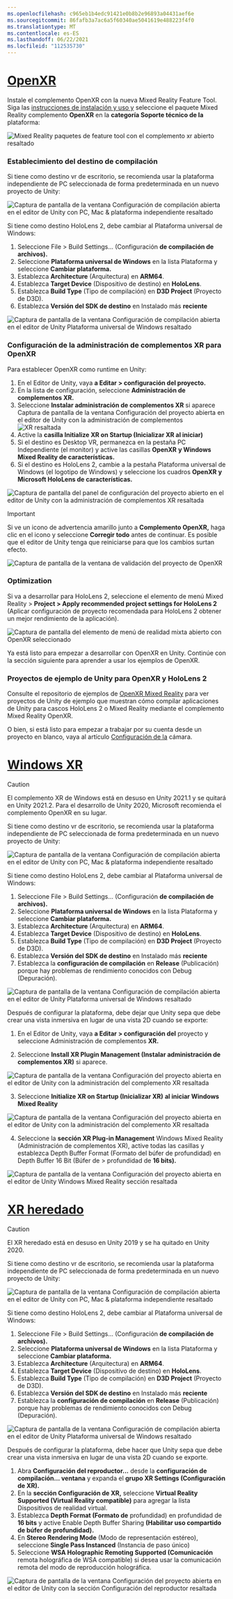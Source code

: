 ```yaml
---
ms.openlocfilehash: c965eb1b4edc91421e0b8b2e96893a04431aef6e
ms.sourcegitcommit: 86fafb3a7ac6a5f60340ae5041619e488223f4f0
ms.translationtype: MT
ms.contentlocale: es-ES
ms.lasthandoff: 06/22/2021
ms.locfileid: "112535730"
---
```

# <a name="openxr"></a>[OpenXR](#tab/openxr)

Instale el complemento OpenXR con la nueva Mixed Reality Feature Tool. Siga las [instrucciones de instalación y uso y](../../welcome-to-mr-feature-tool.md) seleccione el paquete Mixed Reality complemento **OpenXR** en la **categoría Soporte técnico de la** plataforma:

![Mixed Reality paquetes de feature tool con el complemento xr abierto resaltado](../../images/feature-tool-openxr.png)

### <a name="setting-your-build-target"></a>Establecimiento del destino de compilación

Si tiene como destino vr de escritorio, se recomienda usar la plataforma independiente de PC seleccionada de forma predeterminada en un nuevo proyecto de Unity:

![Captura de pantalla de la ventana Configuración de compilación abierta en el editor de Unity con PC, Mac & plataforma independiente resaltado](../../images/wmr-config-img-3.png)

Si tiene como destino HoloLens 2, debe cambiar al Plataforma universal de Windows:

1. Seleccione File > Build Settings... (Configuración **de compilación de archivos).**
2. Seleccione **Plataforma universal de Windows** en la lista Plataforma y seleccione **Cambiar plataforma.**
3. Establezca **Architecture** (Arquitectura) en **ARM64**.
4. Establezca **Target Device** (Dispositivo de destino) en **HoloLens**.
5. Establezca **Build Type** (Tipo de compilación) en **D3D Project** (Proyecto de D3D).
6. Establezca **Versión del SDK de destino** en Instalado más **reciente**

![Captura de pantalla de la ventana Configuración de compilación abierta en el editor de Unity Plataforma universal de Windows resaltado](../../images/wmr-config-img-4.png)

### <a name="configuring-xr-plugin-management-for-openxr"></a>Configuración de la administración de complementos XR para OpenXR

Para establecer OpenXR como runtime en Unity:

1. En el Editor de Unity, vaya **a Editar > configuración del proyecto.**
2. En la lista de configuración, seleccione **Administración de complementos XR.**
3. Seleccione **Instalar administración de complementos XR** si aparece Captura de pantalla de la ventana Configuración del proyecto abierta en el editor de Unity con la administración de complementos ![ XR resaltada](../../images/wmr-config-img-5.png)
4. Active la **casilla Initialize XR on Startup (Inicializar XR al iniciar)**
5. Si el destino es Desktop VR, permanezca en la pestaña PC Independiente (el monitor) y active las casillas **OpenXR** **y Windows Mixed Reality de características.**
6. Si el destino es HoloLens 2, cambie a la pestaña Plataforma universal de Windows (el logotipo de Windows) y seleccione los cuadros **OpenXR** **y Microsoft HoloLens de características.**

![Captura de pantalla del panel de configuración del proyecto abierto en el editor de Unity con la administración de complementos XR resaltada](../../images/openxr-img-05.png)

> [!IMPORTANT]
> Si ve un icono de advertencia amarillo junto a **Complemento OpenXR,** haga clic en el icono y seleccione **Corregir todo** antes de continuar. Es posible que el editor de Unity tenga que reiniciarse para que los cambios surtan efecto.

![Captura de pantalla de la ventana de validación del proyecto de OpenXR](../../images/openxr-img-06.png)

### <a name="optimization"></a>Optimization

Si va a desarrollar para HoloLens 2, seleccione el elemento de menú Mixed Reality > **Project > Apply recommended project settings for HoloLens 2** (Aplicar configuración de proyecto recomendada para HoloLens 2 obtener un mejor rendimiento de la aplicación).

![Captura de pantalla del elemento de menú de realidad mixta abierto con OpenXR seleccionado](../../images/openxr-img-08.png)

Ya está listo para empezar a desarrollar con OpenXR en Unity.  Continúe con la sección siguiente para aprender a usar los ejemplos de OpenXR.

### <a name="unity-sample-projects-for-openxr-and-hololens-2"></a>Proyectos de ejemplo de Unity para OpenXR y HoloLens 2

Consulte el repositorio de ejemplos de [OpenXR Mixed Reality](https://github.com/microsoft/OpenXR-Unity-MixedReality-Samples) para ver proyectos de Unity de ejemplo que muestran cómo compilar aplicaciones de Unity para cascos HoloLens 2 o Mixed Reality mediante el complemento Mixed Reality OpenXR.

O bien, si está listo para empezar a trabajar por su cuenta desde un proyecto en blanco, vaya al artículo [Configuración de la](../../camera-in-unity.md) cámara.

# <a name="windows-xr"></a>[Windows XR](#tab/windowsxr)

> [!CAUTION]
> El complemento XR de Windows está en desuso en Unity 2021.1 y se quitará en Unity 2021.2.  Para el desarrollo de Unity 2020, Microsoft recomienda el complemento OpenXR en su lugar.

Si tiene como destino vr de escritorio, se recomienda usar la plataforma independiente de PC seleccionada de forma predeterminada en un nuevo proyecto de Unity:

![Captura de pantalla de la ventana Configuración de compilación abierta en el editor de Unity con PC, Mac & plataforma independiente resaltado](../../images/wmr-config-img-3.png)

Si tiene como destino HoloLens 2, debe cambiar al Plataforma universal de Windows:

1.  Seleccione File > Build Settings... (Configuración **de compilación de archivos).**
2.  Seleccione **Plataforma universal de Windows** en la lista Plataforma y seleccione **Cambiar plataforma.**
3.  Establezca **Architecture** (Arquitectura) en **ARM64**.
4.  Establezca **Target Device** (Dispositivo de destino) en **HoloLens**.
5.  Establezca **Build Type** (Tipo de compilación) en **D3D Project** (Proyecto de D3D).
6.  Establezca **Versión del SDK de destino** en Instalado más **reciente**
7.  Establezca la **configuración de compilación** en **Release** (Publicación) porque hay problemas de rendimiento conocidos con Debug (Depuración).

![Captura de pantalla de la ventana Configuración de compilación abierta en el editor de Unity Plataforma universal de Windows resaltado](../../images/wmr-config-img-4.png)

Después de configurar la plataforma, debe dejar [](../../../../design/app-views.md) que Unity sepa que debe crear una vista inmersiva en lugar de una vista 2D cuando se exporte:

1. En el Editor de Unity, vaya **a Editar > configuración del** proyecto y seleccione Administración de complementos **XR.**

2. Seleccione **Install XR Plugin Management (Instalar administración de complementos XR)** si aparece.

![Captura de pantalla de la ventana Configuración del proyecto abierta en el editor de Unity con la administración del complemento XR resaltada](../../images/wmr-config-img-5.png)

3. Seleccione **Initialize XR on Startup (Inicializar XR)** **al iniciar Windows Mixed Reality**

![Captura de pantalla de la ventana Configuración del proyecto abierta en el editor de Unity con la administración del complemento XR resaltada](../../images/wmr-config-img-7.png)

4. Seleccione la **sección XR Plug-in Management** Windows Mixed Reality (Administración de complementos XR), active todas las casillas y establezca Depth Buffer Format (Formato del búfer de profundidad) en Depth Buffer 16 Bit (Búfer de  >   profundidad de  **16 bits).**

![Captura de pantalla de la ventana Configuración del proyecto abierta en el editor de Unity Windows Mixed Reality sección resaltada](../../images/wmr-config-img-8.png)

# <a name="legacy-xr"></a>[XR heredado](#tab/legacy)

> [!CAUTION]
> El XR heredado está en desuso en Unity 2019 y se ha quitado en Unity 2020.

Si tiene como destino vr de escritorio, se recomienda usar la plataforma independiente de PC seleccionada de forma predeterminada en un nuevo proyecto de Unity:

![Captura de pantalla de la ventana Configuración de compilación abierta en el editor de Unity con PC, Mac & plataforma independiente resaltado](../../images/wmr-config-img-3.png)

Si tiene como destino HoloLens 2, debe cambiar al Plataforma universal de Windows:

1.  Seleccione File > Build Settings... (Configuración **de compilación de archivos).**
2.  Seleccione **Plataforma universal de Windows** en la lista Plataforma y seleccione **Cambiar plataforma.**
3.  Establezca **Architecture** (Arquitectura) en **ARM64**.
4.  Establezca **Target Device** (Dispositivo de destino) en **HoloLens**.
5.  Establezca **Build Type** (Tipo de compilación) en **D3D Project** (Proyecto de D3D).
6.  Establezca **Versión del SDK de destino** en Instalado más **reciente**
7.  Establezca la **configuración de compilación** en **Release** (Publicación) porque hay problemas de rendimiento conocidos con Debug (Depuración).

![Captura de pantalla de la ventana Configuración de compilación abierta en el editor de Unity Plataforma universal de Windows resaltado](../../images/wmr-config-img-4.png)

Después de configurar la plataforma, debe hacer [](../../../../design/app-views.md) que Unity sepa que debe crear una vista inmersiva en lugar de una vista 2D cuando se exporte.

1. Abra **Configuración del reproductor...** desde la **configuración de compilación... ventana** y expanda el **grupo XR Settings (Configuración de XR).**
2. En la **sección Configuración de XR,** seleccione **Virtual Reality Supported (Virtual Reality compatible)** para agregar la lista Dispositivos de realidad virtual.
3. Establezca **Depth Format (Formato de** profundidad) en profundidad de **16 bits** y active Enable Depth Buffer Sharing **(Habilitar uso compartido de búfer de profundidad).**
4. En **Stereo Rendering Mode** (Modo de representación estéreo), seleccione **Single Pass Instanced** (Instancia de paso único)
5. Seleccione **WSA Holographic Remoting Supported (Comunicación** remota holográfica de WSA compatible) si desea usar la comunicación remota del modo de reproducción holográfica.

![Captura de pantalla de la ventana Configuración del proyecto abierta en el editor de Unity con la sección Configuración del reproductor resaltada](../../images/wmr-config-img-9.png)
